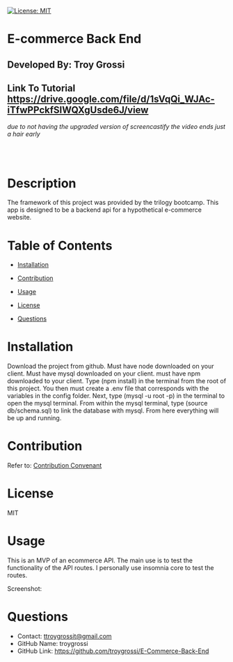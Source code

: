 [![License: MIT](https://img.shields.io/badge/License-MIT-yellow.svg)](https://opensource.org/licenses/MIT)

# E-commerce Back End

## Developed By: Troy Grossi

## Link To Tutorial https://drive.google.com/file/d/1sVqQi_WJAc-iTfwPPckfSIWQXgUsde6J/view

_due to not having the upgraded version of screencastify the video ends just a hair early_

</br>
</br>

# Description

The framework of this project was provided by the trilogy bootcamp. This app is designed to be a backend api for a hypothetical e-commerce website.

# Table of Contents

- [Installation](#installation)

- [Contribution](#contribution)

- [Usage](#usage)

- [License](#license)

<!---->

- [Questions](#questions)

# Installation

Download the project from github. Must have node downloaded on your client. Must have mysql downloaded on your client. must have npm downloaded to your client. Type (npm install) in the terminal from the root of this project. You then must create a .env file that corresponds with the variables in the config folder. Next, type (mysql -u root -p) in the terminal to open the mysql terminal. From within the mysql terminal, type (source db/schema.sql) to link the database with mysql. From here everything will be up and running.

# Contribution

Refer to:
[Contribution Convenant](https://www.contributor-covenant.org/version/2/0/code_of_conduct/code_of_conduct.md)

# License

MIT

# Usage

This is an MVP of an ecommerce API. The main use is to test the functionality of the API routes. I personally use insomnia core to test the routes.

<!---->

Screenshot:
<img src=""/>

<!---->

# Questions

- Contact: ttroygrossit@gmail.com
- GitHub Name: troygrossi
- GitHub Link: https://github.com/troygrossi/E-Commerce-Back-End
